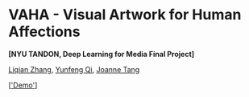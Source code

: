 # VAHA - Visual Artwork for Human Affections
 
**[NYU TANDON, Deep Learning for Media Final Project]**

[Liqian Zhang](), [Yunfeng Qi](), [Joanne Tang]()

[['Demo'](https://colab.research.google.com/drive/1sGToDW9JF8Q5iSagNdZ5_ornuEncvPl5?usp=sharing)]